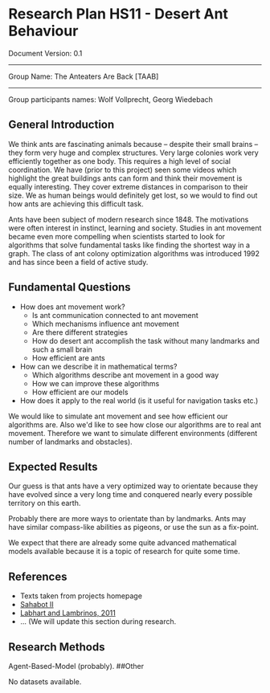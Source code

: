 # Research Plan HS11 - Desert Ant Behaviour
Document Version: 0.1
***
Group Name: The Anteaters Are Back [TAAB]
***
Group participants names: Wolf Vollprecht, Georg Wiedebach
## General Introduction

We think ants are fascinating animals because – despite their small brains – they form very huge and complex structures. Very large colonies work very efficiently together as one body. This requires a high level of social coordination. We have (prior to this project) seen some videos which highlight the great buildings ants can form and think their movement is equally interesting. They cover extreme distances in comparison to their size. We as human beings would definitely get lost, so we would to find out how ants are achieving this difficult task.

Ants have been subject of modern research since 1848. The motivations were often interest in instinct, learning and society. Studies in ant movement became even more compelling when scientists started to look for algorithms that solve fundamental tasks like finding the shortest way in a graph. The class of ant colony optimization algorithms was introduced 1992 and has since been a field of active study.
## Fundamental Questions

- How does ant movement work?
  - Is ant communication connected to ant movement
  - Which mechanisms influence ant movement
  - Are there different strategies
  - How do desert ant accomplish the task without many landmarks and such a small brain
  - How efficient are ants
- How can we describe it in mathematical terms?
  - Which algorithms describe ant movement in a good way
  - How we can improve these algorithms
  - How efficient are our models
- How does it apply to the real world (is it useful for navigation tasks etc.)

We would like to simulate ant movement and see how efficient our algorithms are. Also we'd like to see how close our algorithms are to real ant movement. Therefore we want to simulate different environments (different number of landmarks and obstacles).
## Expected Results

Our guess is that ants have a very optimized way to orientate because they have evolved since a very long time and conquered nearly every possible territory on this earth.

Probably there are more ways to orientate than by landmarks. Ants may have similar compass-like abilities as pigeons, or use the sun as a fix-point. 

We expect that there are already some quite advanced mathematical models available because it is a topic of research for quite some time.
## References 

- Texts taken from projects homepage
- [Sahabot II](http://www.zeit.de/1999/30/199930.ameisenroboter_.xml)
- [Labhart and Lambrinos, 2011](http://www.research-projects.uzh.ch/p1027.htm)
- ... (We will update this section during research.

## Research Methods

Agent-Based-Model (probably).
##Other

No datasets available.
